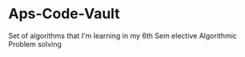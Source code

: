 # Aps-Code-Vault
Set of algorithms that I'm learning in my 6th Sem elective Algorithmic Problem solving
